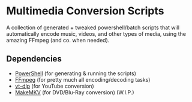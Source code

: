 # Multimedia Conversion Scripts
A collection of generated + tweaked powershell/batch scripts that will automatically encode music, videos, and other types of media, using the amazing FFmpeg (and co. when needed).


## Dependencies

- [PowerShell](https://github.com/PowerShell/PowerShell) (for generating & running the scripts)
- [FFmpeg](https://ffmpeg.org/) (for pretty much all encoding/decoding tasks)
- [yt-dlp](https://github.com/yt-dlp/yt-dlp) (for YouTube conversion)
- [MakeMKV](https://makemkv.com/) (for DVD/Blu-Ray conversion) (W.I.P.)
